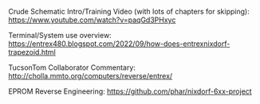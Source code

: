 Crude Schematic Intro/Training Video (with lots of chapters for skipping):
https://www.youtube.com/watch?v=paqGd3PHxyc

Terminal/System use overview:
https://entrex480.blogspot.com/2022/09/how-does-entrexnixdorf-trapezoid.html

TucsonTom Collaborator Commentary:
http://cholla.mmto.org/computers/reverse/entrex/

EPROM Reverse Engineering:
https://github.com/phar/nixdorf-6xx-project
